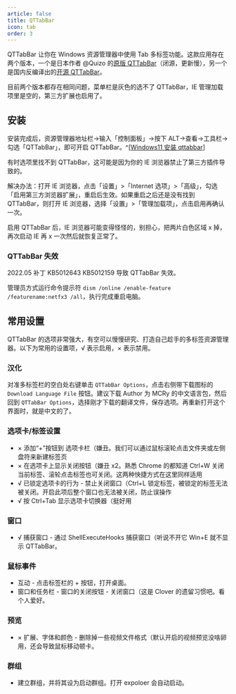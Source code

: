```yaml
---
article: false
title: QTTabBar
icon: tab
order: 3
---
```


QTTabBar 让你在 Windows 资源管理器中使用 Tab 多标签功能。这款应用存在两个版本，一个是日本作者 @Quizo 的[原版 QTTabBar](http://qttabbar.wikidot.com/)（闭源，更新慢），另一个是国内反编译出的[开源 QTTabBar](https://github.com/indiff/qttabbar)。

目前两个版本都存在相同问题，菜单栏是灰色的选不了 QTTabBar，IE 管理加载项里是空的，第三方扩展也启用了。

## 安装

安装完成后，资源管理器地址栏->输入「控制面板」->按下 ALT->查看->工具栏->勾选「QTTabBar」，即可开启 QTTabBar。^[[Windows11 安装 qttabbar](https://github.com/indiff/qttabbar/wiki/Windows11%E5%AE%89%E8%A3%85qttabbar)]

有时选项里找不到 QTTabBar，这可能是因为你的 IE 浏览器禁止了第三方插件导致的。

解决办法：打开 IE 浏览器，点击「设置」>「Internet 选项」>「高级」，勾选「启用第三方浏览器扩展」，重启后生效。如果重启之后还是没有找到 QTTabBar，则打开 IE 浏览器，选择「设置」>「管理加载项」，点击启用再确认一次。

启用 QTTabBar 后，IE 浏览器可能变得怪怪的，别担心，把两片白色区域 x 掉，再次启动 IE 再 x 一次然后就恢复正常了。

### QTTabBar 失效

2022.05 补丁 KB5012643 KB5012159 导致 QTTabBar 失效。

管理员方式运行命令提示符 `dism /online /enable-feature /featurename:netfx3 /all`，执行完成重启电脑。

## 常用设置

QTTabBar 的选项非常强大，有空可以慢慢研究、打造自己趁手的多标签资源管理器。以下为常用的设置项，√ 表示启用，× 表示禁用。

### 汉化

对准多标签栏的空白处右键单击 `QTTabBar Options`，点击右侧带下载图标的 `Download Language File` 按钮。建议下载 Author 为 MCRy 的中文语言包，然后回到 `QTTabBar Options`，选择刚才下载的翻译文件，保存选项。再重新打开这个界面时，就是中文的了。

### 选项卡/标签设置

- × 添加“+”按钮到 选项卡栏（嫌丑。我们可以通过鼠标滚轮点击文件夹或左侧盘符来新建标签页
- × 在选项卡上显示关闭按钮（嫌丑 x2。熟悉 Chrome 的都知道 Ctrl+W 关闭当前标签、滚轮点击标签也可关闭。这两种快捷方式在这里同样适用
- √ 已锁定选项卡的行为 - 禁止关闭窗口（Ctrl+L 锁定标签，被锁定的标签无法被关闭。开启此项后整个窗口也无法被关闭，防止误操作
- √ 按 Ctrl+Tab 显示选项卡切换器（挺好用

### 窗口

- √ 捕获窗口 - 通过 ShellExecuteHooks 捕获窗口（听说不开它 Win+E 就不显示 QTTabBar。

### 鼠标事件

- 互动 - 点击标签栏的 + 按钮，打开桌面。
- 窗口和任务栏 - 窗口的关闭按钮 - 关闭窗口（这是 Clover 的遗留习惯吧。看个人爱好。

### 预览

- × 扩展、字体和颜色 - 删除掉一些视频文件格式（默认开启的视频预览没啥卵用，还会导致鼠标移动顿卡。

### 群组

- 建立群组，并将其设为启动群组。打开 expoloer 会自动启动。
